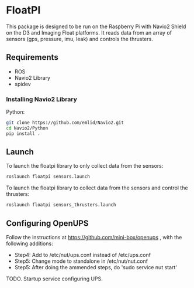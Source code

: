 # FloatPI

This package is designed to be run on the Raspberry Pi with Navio2 Shield on the D3 and Imaging Float platforms.
It reads data from an array of sensors (gps, pressure, imu, leak) and controls the thrusters.

## Requirements
- ROS
- Navio2 Library
- spidev


### Installing Navio2 Library

Python:
```bash
git clone https://github.com/emlid/Navio2.git
cd Navio2/Python
pip install .
```

## Launch

To launch the floatpi library to only collect data from the sensors:
```bash
roslaunch floatpi sensors.launch
```

To launch the floatpi library to collect data from the sensors and control the thrusters:
```bash
roslaunch floatpi sensors_thrusters.launch
```


## Configuring OpenUPS

Follow the instructions at https://github.com/mini-box/openups , with the following additions:
- Step4: Add to /etc/nut/ups.conf instead of /etc/ups.conf
- Step5: Change mode to standalone in /etc/nut/nut.conf
- Step5: After doing the ammended steps, do 'sudo service nut start'

TODO. Startup service configuring UPS.